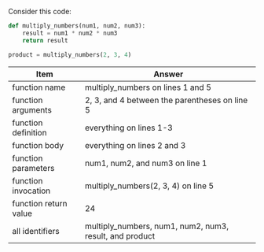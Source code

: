 Consider this code:

```python
def multiply_numbers(num1, num2, num3):
    result = num1 * num2 * num3
    return result

product = multiply_numbers(2, 3, 4)
```

| Item                  | Answer                                                  |
|-----------------------|---------------------------------------------------------|
| function name         | multiply_numbers on lines 1 and 5                       |
| function arguments    | 2, 3, and 4 between the parentheses on line 5           |
| function definition   | everything on lines 1-3                                 |
| function body         | everything on lines 2 and 3                             |
| function parameters   | num1, num2, and num3 on line 1                          |
| function invocation   | multiply_numbers(2, 3, 4) on line 5                     |
| function return value | 24                                                      |
| all identifiers       | multiply_numbers, num1, num2, num3, result, and product |